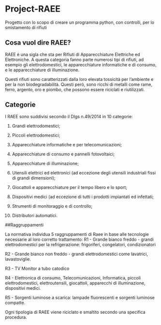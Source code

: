 # Project-RAEE

Progetto con lo scopo di creare un programma python, con controlli, per lo smistamento di rifiuti

## Cosa vuol dire RAEE?

RAEE è una sigla che sta per Rifiuti di Apparecchiature Elettriche ed Elettroniche. A questa categoria fanno parte numerosi tipi di rifiuti, ad esempio gli elettrodomestici, le apparecchiature informatiche e di consumo, e le apparecchiature di illuminazione.

Questi rifiuti sono caratterizzati dalla loro elevata tossicità per l’ambiente e per la non biodegradabilità. Questi però, sono ricchi di metalli come rame, ferro, argento, oro e piombo, che possono essere riciclati e riutilizzati.

## Categorie

I RAEE sono suddivisi secondo il Dlgs n.49/2014 in 10 categorie:

1. Grandi elettrodomestici;

2. Piccoli elettrodomestici;

3. Apparecchiature informatiche e per telecomunicazioni;

4. Apparecchiature di consumo e pannelli fotovoltaici;

5. Apparecchiature di illuminazione;

6. Utensili elettrici ed elettronici (ad eccezione degli utensili industriali fissi di grandi dimensioni);

7. Giocattoli e apparecchiature per il tempo libero e lo sport;

8. Dispositivi medici (ad eccezione di tutti i prodotti impiantati ed infettati;

9. Strumenti di monitoraggio e di controllo;

10. Distributori automatici.

##Raggruppamenti

La normativa individua 5 raggruppamenti di Raee in base alle tecnologie necessarie al loro corretto trattamento: R1 - Grande bianco freddo - grandi elettrodomestici per la refrigerazione: frigoriferi, congelatori, condizionatori

R2 - Grande bianco non freddo - grandi elettrodomestici come lavatrici, lavastoviglie.

R3 - TV Monitor a tubo catodico

R4 - Elettronica di consumo, Telecomunicazioni, Informatica, piccoli elettrodomestici, elettroutensili, giocattoli, apparecchi di illuminazione, dispositivi medici.

R5 - Sorgenti luminose a scarica: lampade fluorescenti e sorgenti luminose compatte.

Ogni tipologia di RAEE viene riciclato e smaltito secondo una specifica procedura.
